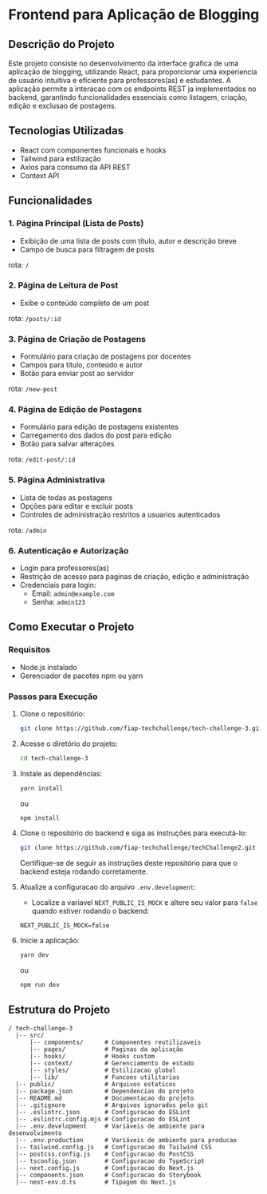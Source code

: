 # Frontend para Aplicação de Blogging

## Descrição do Projeto

Este projeto consiste no desenvolvimento da interface grafica de uma aplicação de blogging, utilizando React, para proporcionar uma experiencia de usuário intuitiva e eficiente para professores(as) e estudantes. A aplicação permite a interacao com os endpoints REST ja implementados no backend, garantindo funcionalidades essenciais como listagem, criação, edição e exclusao de postagens.

## Tecnologias Utilizadas

- React com componentes funcionais e hooks
- Tailwind para estilização
- Axios para consumo da API REST
- Context API

## Funcionalidades

### 1. Página Principal (Lista de Posts)

- Exibição de uma lista de posts com título, autor e descrição breve
- Campo de busca para filtragem de posts

rota: `/`

### 2. Página de Leitura de Post

- Exibe o conteúdo completo de um post

rota: `/posts/:id`

### 3. Página de Criação de Postagens

- Formulário para criação de postagens por docentes
- Campos para título, conteúdo e autor
- Botão para enviar post ao servidor

rota: `/new-post`

### 4. Página de Edição de Postagens

- Formulário para edição de postagens existentes
- Carregamento dos dados do post para edição
- Botão para salvar alterações

rota: `/edit-post/:id`

### 5. Página Administrativa

- Lista de todas as postagens
- Opções para editar e excluir posts
- Controles de administração restritos a usuarios autenticados

rota: `/admin`

### 6. Autenticação e Autorização

- Login para professores(as)
- Restrição de acesso para paginas de criação, edição e administração
- Credenciais para login:
  - Email: `admin@example.com`
  - Senha: `admin123`

## Como Executar o Projeto

### Requisitos

- Node.js instalado
- Gerenciador de pacotes npm ou yarn

### Passos para Execução

1. Clone o repositório:
   ```sh
   git clone https://github.com/fiap-techchallenge/tech-challenge-3.git
   ```
2. Acesse o diretório do projeto:
   ```sh
   cd tech-challenge-3
   ```
3. Instale as dependências:

   ```sh
   yarn install
   ```

   ou

   ```sh
   npm install
   ```

4. Clone o repositório do backend e siga as instruções para executá-lo:

   ```sh
   git clone https://github.com/fiap-techchallenge/techChallenge2.git
   ```

   Certifique-se de seguir as instruções deste repositório para que o backend esteja rodando corretamente.

5. Atualize a configuracao do arquivo `.env.development`:
   - Localize a variavel `NEXT_PUBLIC_IS_MOCK` e altere seu valor para `false` quando estiver rodando o backend:
   ```env
   NEXT_PUBLIC_IS_MOCK=false
   ```
6. Inicie a aplicação:

   ```sh
   yarn dev
   ```

   ou

   ```sh
   npm run dev
   ```

## Estrutura do Projeto

```
/ tech-challenge-3
  |-- src/
      |-- components/      # Componentes reutilizaveis
      |-- pages/           # Paginas da aplicação
      |-- hooks/           # Hooks custom
      |-- context/         # Gerenciamento de estado
      |-- styles/          # Estilizacao global
      |-- lib/             # Funcoes utilitarias
  |-- public/              # Arquivos estaticos
  |-- package.json         # Dependencias do projeto
  |-- README.md            # Documentacao do projeto
  |-- .gitignore           # Arquivos ignorados pelo git
  |-- .eslintrc.json       # Configuracao do ESLint
  |-- .eslintrc.config.mjs # Configuracao do ESLint
  |-- .env.development     # Variáveis de ambiente para desenvolvimento
  |-- .env.production      # Variáveis de ambiente para producao
  |-- tailwind.config.js   # Configuracao do Tailwind CSS
  |-- postcss.config.js    # Configuracao do PostCSS
  |-- tsconfig.json        # Configuracao do TypeScript
  |-- next.config.js       # Configuracao do Next.js
  |-- components.json      # Configuracao do Storybook
  |-- next-env.d.ts        # Tipagem do Next.js
```
